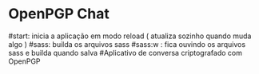 # OpenPGP Chat
#start: inicia a aplicação em modo reload ( atualiza sozinho quando muda algo )
#sass: builda os arquivos sass
#sass:w : fica ouvindo os arquivos sass e builda quando salva
#Aplicativo de conversa criptografado com OpenPGP


